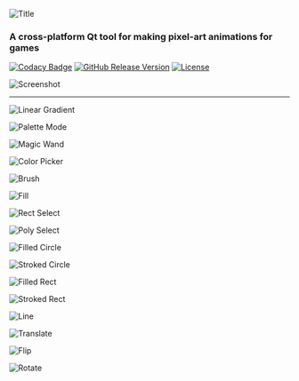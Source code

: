 ![Title](https://i.imgur.com/ekpLSId.png)

### A cross-platform Qt tool for making pixel-art animations for games

[![Codacy Badge](https://api.codacy.com/project/badge/Grade/b1edeadecabb45c49787c50084aa913a)](https://www.codacy.com/manual/kerndog73/Animera?utm_source=github.com&amp;utm_medium=referral&amp;utm_content=Kerndog73/Animera&amp;utm_campaign=Badge_Grade)
[![GitHub Release Version](https://img.shields.io/github/v/release/Kerndog73/Animera?include_prereleases&sort=semver)](https://github.com/Kerndog73/Animera/releases/latest)
[![License](https://img.shields.io/github/license/Kerndog73/Animera)](https://github.com/Kerndog73/Animera/blob/master/COPYING)

![Screenshot](https://i.imgur.com/BlyJOCe.png)

---

![Linear Gradient](https://i.imgur.com/uu6057W.gif)

![Palette Mode](https://i.imgur.com/9zZOte3.gif)

![Magic Wand](https://i.imgur.com/kmQziuq.gif)

![Color Picker](https://i.imgur.com/UCoMrYK.gif)

![Brush](https://i.imgur.com/awJ8cOf.gif)

![Fill](https://i.imgur.com/15cNBDr.gif)

![Rect Select](https://i.imgur.com/JdbRhW8.gif)

![Poly Select](https://i.imgur.com/KM8Sown.gif)

![Filled Circle](https://i.imgur.com/wVTqfYF.gif)

![Stroked Circle](https://i.imgur.com/8ntlkEW.gif)

![Filled Rect](https://i.imgur.com/lUGYKW2.gif)

![Stroked Rect](https://i.imgur.com/r7M8XUi.gif)

![Line](https://i.imgur.com/BQ6LEtj.gif)

![Translate](https://i.imgur.com/VlO5mrl.gif)

![Flip](https://i.imgur.com/HJnQuiK.gif)

![Rotate](https://i.imgur.com/Xj1AG30.gif)

<!---

Github doesn't support GIFV 😢
https://github.com/github/markup/issues/458

![Linear Gradient](https://i.imgur.com/uJXPxyp.gifv)

![Palette Mode](https://i.imgur.com/8dp9qSG.gifv)

![Magic Wand](https://i.imgur.com/yF523XG.gifv)

![Color Picker](https://i.imgur.com/FJQVTtp.gifv)

![Brush](https://i.imgur.com/ZEfGkeF.gifv)

![Fill](https://i.imgur.com/2EjjJ4P.gifv)

![Rect Select](https://i.imgur.com/pP5YH8R.gifv)

![Poly Select](https://i.imgur.com/1jMaUPd.gifv)

![Filled Circle](https://i.imgur.com/eQYiDMz.gifv)

![Stroked Circle](https://i.imgur.com/CY7iUie.gifv)

![Filled Rect](https://i.imgur.com/bYr05ah.gifv)

![Stroked Rect](https://i.imgur.com/vwx6fcz.gifv)

![Line](https://i.imgur.com/py3nnfw.gifv)

![Translate](https://i.imgur.com/tH005ko.gifv)

![Flip](https://i.imgur.com/u3WhXM8.gifv)

![Rotate](https://i.imgur.com/JR9r62o.gifv)

--->
